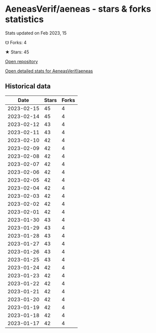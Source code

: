 # AeneasVerif/aeneas - stars & forks statistics

Stats updated on Feb 2023, 15

☋ Forks: 4

★ Stars: 45

[Open repository](https://github.com/AeneasVerif/aeneas)

[Open detailed stats for AeneasVerif/aeneas](https://reviewgithub.com/rep/AeneasVerif/aeneas)

## Historical data
| Date | Stars | Forks |
|------|-------|-------|
| 2023-02-15 | 45 | 4 | 
| 2023-02-14 | 45 | 4 | 
| 2023-02-12 | 43 | 4 | 
| 2023-02-11 | 43 | 4 | 
| 2023-02-10 | 42 | 4 | 
| 2023-02-09 | 42 | 4 | 
| 2023-02-08 | 42 | 4 | 
| 2023-02-07 | 42 | 4 | 
| 2023-02-06 | 42 | 4 | 
| 2023-02-05 | 42 | 4 | 
| 2023-02-04 | 42 | 4 | 
| 2023-02-03 | 42 | 4 | 
| 2023-02-02 | 42 | 4 | 
| 2023-02-01 | 42 | 4 | 
| 2023-01-30 | 43 | 4 | 
| 2023-01-29 | 43 | 4 | 
| 2023-01-28 | 43 | 4 | 
| 2023-01-27 | 43 | 4 | 
| 2023-01-26 | 43 | 4 | 
| 2023-01-25 | 43 | 4 | 
| 2023-01-24 | 42 | 4 | 
| 2023-01-23 | 42 | 4 | 
| 2023-01-22 | 42 | 4 | 
| 2023-01-21 | 42 | 4 | 
| 2023-01-20 | 42 | 4 | 
| 2023-01-19 | 42 | 4 | 
| 2023-01-18 | 42 | 4 | 
| 2023-01-17 | 42 | 4 | 

